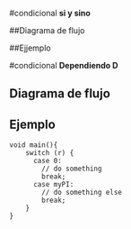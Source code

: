 #condicional **si y sino** 

##Diagrama de flujo 

##Ejjemplo 

#condicional **Dependiendo D**

## Diagrama de flujo

## Ejemplo

````
void main(){
    switch (r) {
      case 0:
        // do something
        break;
      case myPI: 
        // do something else
        break;
    }
}
